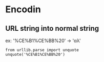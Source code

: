 # Encodin

## URL string into normal string

ex: '%CE%B1%CE%BB%20' -> 'αλ'

```
from urllib.parse import unquote
unquote('%CE%B1%CE%BB%20')
```
